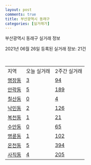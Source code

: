 ```yaml
---
layout: post
comments: true
title: 부산광역시 동래구
categories: [실거래가]
---
```


부산광역시 동래구 실거래 정보

2021년 06월 26일 등록된 실거래 정보: 21건

<script type="text/javascript">
  google.charts.load('current', {'packages':['corechart']});
  google.charts.setOnLoadCallback(drawChart);

  function drawChart() {
    var data = google.visualization.arrayToDataTable([['거래일', '매매', '전월세', '전매'], ['2021-02', 0, 9, 0], ['2021-03', 2, 62, 1], ['2021-04', 186, 127, 4], ['2021-05', 360, 190, 12], ['2021-06', 127, 119, 1]]);

    var options = {
      title: '최근 유형별 거래량 추이',
      legend: { position: 'bottom' }
    };

    var chart = new google.visualization.LineChart(document.getElementById('columnchart_material'));
    chart.draw(data, (options));
  }
</script>

<div id="columnchart_material" style="width: 450px; margin-left: -35px"></div>
<br>
<table class="sortable">
  <tr>
    <td>지역</td>
    <td>오늘 실거래</td>
    <td>2주간 실거래</td>
  </tr>

  
  <tr class="item">
    <td><a href="2626010100.html">명장동</a></td>
    <td><a href="2626010100.html">3</a></td>
    <td><a href="2626010100.html">94</a></td>
  </tr>
    

  <tr class="item">
    <td><a href="2626010200.html">안락동</a></td>
    <td><a href="2626010200.html">5</a></td>
    <td><a href="2626010200.html">189</a></td>
  </tr>
    

  <tr class="item">
    <td><a href="2626010300.html">칠산동</a></td>
    <td><a href="2626010300.html">0</a></td>
    <td><a href="2626010300.html">4</a></td>
  </tr>
    

  <tr class="item">
    <td><a href="2626010400.html">낙민동</a></td>
    <td><a href="2626010400.html">2</a></td>
    <td><a href="2626010400.html">126</a></td>
  </tr>
    

  <tr class="item">
    <td><a href="2626010500.html">복천동</a></td>
    <td><a href="2626010500.html">1</a></td>
    <td><a href="2626010500.html">21</a></td>
  </tr>
    

  <tr class="item">
    <td><a href="2626010600.html">수안동</a></td>
    <td><a href="2626010600.html">0</a></td>
    <td><a href="2626010600.html">65</a></td>
  </tr>
    

  <tr class="item">
    <td><a href="2626010700.html">명륜동</a></td>
    <td><a href="2626010700.html">1</a></td>
    <td><a href="2626010700.html">102</a></td>
  </tr>
    

  <tr class="item">
    <td><a href="2626010800.html">온천동</a></td>
    <td><a href="2626010800.html">5</a></td>
    <td><a href="2626010800.html">394</a></td>
  </tr>
    

  <tr class="item">
    <td><a href="2626010900.html">사직동</a></td>
    <td><a href="2626010900.html">4</a></td>
    <td><a href="2626010900.html">205</a></td>
  </tr>
    


</table>


    